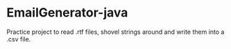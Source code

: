 # EmailGenerator-java

Practice project to read .rtf files, shovel strings around
and write them into a .csv file.